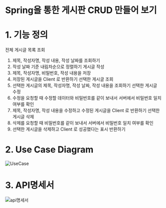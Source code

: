 # Spring을 통한 게시판 CRUD 만들어 보기

# 1. 기능 정의

전체 게시글 목록 조회
1. 제목, 작성자명, 작성 내용, 작성 날짜를 조회하기
2. 작성 날짜 기준 내림차순으로 정렬하기
게시글 작성
1. 제목, 작성자명, 비밀번호, 작성 내용을 저장
2. 저장된 게시글을 Client 로 반환하기
선택한 게시글 조회
1. 선택한 게시글의 제목, 작성자명, 작성 날짜, 작성 내용을 조회하기
선택한 게시글 수정
1. 수정을 요청할 때 수정할 데이터와 비밀번호를 같이 보내서 서버에서 비밀번호 일치 여부를 확인
2. 제목, 작성자명, 작성 내용을 수정하고 수정된 게시글을 Client 로 반환하기
선택한 게시글 삭제 
1. 삭제를 요청할 때 비밀번호를 같이 보내서 서버에서 비밀번호 일치 여부를 확인 
2. 선택한 게시글을 삭제하고 Client 로 성공했다는 표시 반환하기

# 2. Use Case Diagram
![UseCase](https://user-images.githubusercontent.com/95588392/217296892-7b3ac700-0efe-4734-b430-23589f86cb8d.png)

# 3. API명세서
![api명세서](https://user-images.githubusercontent.com/95588392/217297014-454becf1-7fcf-4bd4-b8be-d84aa7352d04.png)

